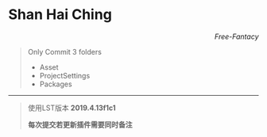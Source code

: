 # Shan Hai Ching

<p align="right">
    <i>Free-Fantacy</i>
</p>

> Only Commit 3 folders
> - Asset
> - ProjectSettings
> - Packages

-----

>   使用LST版本 **2019.4.13f1c1**
>
>   **每次提交若更新插件需要同时备注**

